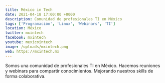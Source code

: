 ```yaml
---
title: México in Tech
date: 2021-04-18 17:00:00 +0000
description: Comunidad de profesionales TI en México
tags: ['Programación', 'Linux', 'Webinars', 'TI']
location: México
twitter: mxintech
facebook: mxintech
youtube: mexicointech
image: /uploads/mxintech.png
web: https://mxintech.mx
---
```


Somos una comunidad de profesionales TI en México. Hacemos reuniones y webinars para compartir conocimientos. Mejorando nuestros skills de forma colaborativa.